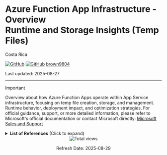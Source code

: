 # Azure Function App Infrastructure - Overview <br/> Runtime and Storage Insights (Temp Files)

Costa Rica

[![GitHub](https://badgen.net/badge/icon/github?icon=github&label)](https://github.com)
[![GitHub](https://img.shields.io/badge/--181717?logo=github&logoColor=ffffff)](https://github.com/)
[brown9804](https://github.com/brown9804)

Last updated: 2025-08-27

-----------------------------

> [!IMPORTANT]
> Overview about how Azure Function Apps operate within App Service infrastructure, focusing on temp file creation, storage, and management. Runtime behavior, deployment impact, and optimization strategies. For official guidance, support, or more detailed information, please refer to Microsoft's official documentation or contact Microsoft directly: [Microsoft Sales and Support](https://support.microsoft.com/contactus?ContactUsExperienceEntryPointAssetId=S.HP.SMC-HOME)



<details>
<summary><b>List of References</b> (Click to expand)</summary>

</details>


<!-- START BADGE -->
<div align="center">
  <img src="https://img.shields.io/badge/Total%20views-1342-limegreen" alt="Total views">
  <p>Refresh Date: 2025-08-29</p>
</div>
<!-- END BADGE -->
